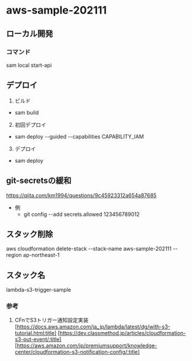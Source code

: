 # aws-sample-202111

## ローカル開発
### コマンド
sam local start-api

## デプロイ
1. ビルド
- sam build

2. 初回デプロイ
- sam deploy --guided --capabilities CAPABILITY_IAM

3. デプロイ
- sam deploy

## git-secretsの緩和
https://qiita.com/km1994/questions/9c45923312a654a87685
- 例
  - git config --add secrets.allowed 123456789012

## スタック削除
aws cloudformation delete-stack --stack-name aws-sample-202111 --region ap-northeast-1


## スタック名
lambda-s3-trigger-sample

### 参考
1. CFnでS3トリガー通知設定実装
[https://docs.aws.amazon.com/ja_jp/lambda/latest/dg/with-s3-tutorial.html:title]
[https://dev.classmethod.jp/articles/cloudformation-s3-put-event/:title]
[https://aws.amazon.com/jp/premiumsupport/knowledge-center/cloudformation-s3-notification-config/:title]


